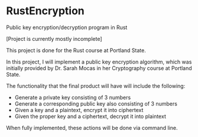 # RustEncryption
Public key encryption/decryption program in Rust

[Project is currently mostly incomplete]

This project is done for the Rust course at Portland State.

In this project, I will implement a public key encryption algorithm, which was initially provided by Dr. Sarah Mocas in her Cryptography course at Portland State.

The functionality that the final product will have will include the following:
  - Generate a private key consisting of 3 numbers
  - Generate a corresponding public key also consisting of 3 numbers
  - Given a key and a plaintext, encrypt it into ciphertext
  - Given the proper key and a ciphertext, decrypt it into plaintext
  
  When fully implemented, these actions will be done via command line.

